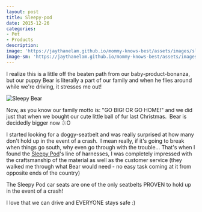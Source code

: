 ```yaml
---
layout: post
title: Sleepy-pod
date: 2015-12-26
categories:
- Pet
- Products
description:
image: 'https://jaythanelam.github.io/mommy-knows-best/assets/images/sleepy.jpg'
image-sm: 'https://jaythanelam.github.io/mommy-knows-best/assets/images/sleepy.jpg'
---
```


I realize this is a little off the beaten path from our baby-product-bonanza, but our puppy Bear is literally a part of our family and when he flies around while we're driving, it stresses me out!

![Sleepy Bear](https://jaythanelam.github.io/mommy-knows-best/assets/images/sleepy-pod-bear.jpg "Sleepy Bear")

Now, as you know our family motto is: "GO BIG! OR GO HOME!" and we did just that when we bought our cute little ball of fur last Christmas.  Bear is decidedly bigger now :):O

I started looking for a doggy-seatbelt and was really surprised at how many don't hold up in the event of a crash.  I mean really, if it's going to break when things go south, why even go through with the trouble... That's when I found the <a href="http://sleepypod.com/">Sleepy Pod</a>'s line of harnesses, I was completely impressed with the craftsmanship of the material as well as the customer service (they walked me through what Bear would need - no easy task coming at it from opposite ends of the country)

The Sleepy Pod car seats are one of the only seatbelts PROVEN to hold up in the event of a crash!

I love that we can drive and EVERYONE stays safe :)
